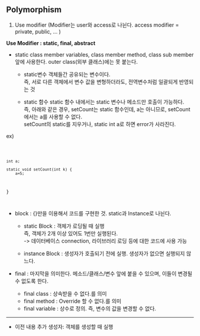 ## Polymorphism 

1. Use modifier
    (Modifier는 user와 access로 나뉜다. access modifier = private, public, ... )

  **Use Modifier : static, final, abstract**
  
  * static
    class member variables, class member method, class sub member 앞에 사용한다.
    outer class(외부 클래스)에는 못 붙는다.
    
      - static변수
        객체들간 공유되는 변수이다. <br>
        즉, 서로 다른 객체에서 변수 값을 변형하더라도, 전역변수처럼 일괄되게 반영되는 것
    
      - static 함수
        static 함수 내에서는 static 변수나 메소드만 호출이 가능하다. <br>
        즉, 아래와 같은 경우, setCount는 static 함수인데, a는 아니므로, setCount에서는 a를 사용할 수 없다. <br>
        setCount의 static를 지우거나, static int a로 하면 error가 사라진다.
    
ex)

<code>

	int a;

	static void setCount(int k) {
		a=5;
  }
    
</code>

  * block : {}만을 이용해서 코드를 구현한 것. static과 Instance로 나뉜다.
      - static Block : 객체가 로딩될 때 실행 <br>
                       즉, 객체가 2개 이상 있어도 1번만 실행된다. <br>
                          -> 데이터베이스 connection, 라이브러리 로딩 등에 대한 코드에 사용 가능
                          
      - instance Block : 생성자가 호출되기 전에 실행. 생성자가 없으면 실행되지 않느다.

  * final : 마지막을 의미한다. 메소드/클래스/변수 앞에 붙을 수 있으며, 이들이 변경될 수 없도록 한다.
      - final class : 상속받을 수 없다.를 의미
      - final method : Override 할 수 없다.를 의미
      - final variable : 상수로 정의. 즉, 변수의 값을 변경할 수 없다.
      
      


------
+ 이전 내용 추가
생성자: 객체를 생성할 때 실행
